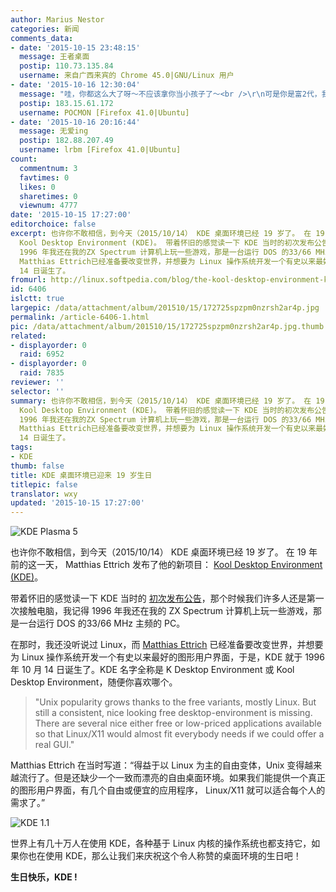```yaml
---
author: Marius Nestor
categories: 新闻
comments_data:
- date: '2015-10-15 23:48:15'
  message: 王者桌面
  postip: 110.73.135.84
  username: 来自广西来宾的 Chrome 45.0|GNU/Linux 用户
- date: '2015-10-16 12:30:04'
  message: "哇，你都这么大了呀～不应该拿你当小孩子了～<br />\r\n可是你是富2代，我的PC里养不起～"
  postip: 183.15.61.172
  username: POCMON [Firefox 41.0|Ubuntu]
- date: '2015-10-16 20:16:44'
  message: 无爱ing
  postip: 182.88.207.49
  username: lrbm [Firefox 41.0|Ubuntu]
count:
  commentnum: 3
  favtimes: 0
  likes: 0
  sharetimes: 0
  viewnum: 4777
date: '2015-10-15 17:27:00'
editorchoice: false
excerpt: 也许你不敢相信，到今天（2015/10/14） KDE 桌面环境已经 19 岁了。 在 19 年前的这一天，Matthias Ettrich 发布了他的新项目：
  Kool Desktop Environment (KDE)。 带着怀旧的感觉读一下 KDE 当时的初次发布公告，那个时候我们许多人还是第一次接触电脑，我记得
  1996 年我还在我的ZX Spectrum 计算机上玩一些游戏，那是一台运行 DOS 的33/66 MHz 主频的 PC。 在那时，我还没听说过 Linux，而
  Matthias Ettrich已经准备要改变世界，并想要为 Linux 操作系统开发一个有史以来最好的图形用户界面，于是，KDE 就于1996 年 10 月
  14 日诞生了。
fromurl: http://linux.softpedia.com/blog/the-kool-desktop-environment-kde-turns-19-happy-birthday-494577.shtml
id: 6406
islctt: true
largepic: /data/attachment/album/201510/15/172725spzpm0nzrsh2ar4p.jpg
permalink: /article-6406-1.html
pic: /data/attachment/album/201510/15/172725spzpm0nzrsh2ar4p.jpg.thumb.jpg
related:
- displayorder: 0
  raid: 6952
- displayorder: 0
  raid: 7835
reviewer: ''
selector: ''
summary: 也许你不敢相信，到今天（2015/10/14） KDE 桌面环境已经 19 岁了。 在 19 年前的这一天，Matthias Ettrich 发布了他的新项目：
  Kool Desktop Environment (KDE)。 带着怀旧的感觉读一下 KDE 当时的初次发布公告，那个时候我们许多人还是第一次接触电脑，我记得
  1996 年我还在我的ZX Spectrum 计算机上玩一些游戏，那是一台运行 DOS 的33/66 MHz 主频的 PC。 在那时，我还没听说过 Linux，而
  Matthias Ettrich已经准备要改变世界，并想要为 Linux 操作系统开发一个有史以来最好的图形用户界面，于是，KDE 就于1996 年 10 月
  14 日诞生了。
tags:
- KDE
thumb: false
title: KDE 桌面环境已迎来 19 岁生日
titlepic: false
translator: wxy
updated: '2015-10-15 17:27:00'
---
```


![KDE Plasma 5](/data/attachment/album/201510/15/172725spzpm0nzrsh2ar4p.jpg)


也许你不敢相信，到今天（2015/10/14） KDE 桌面环境已经 19 岁了。 在 19 年前的这一天， Matthias Ettrich 发布了他的新项目： [Kool Desktop Environment (KDE)](https://www.kde.org/)。


带着怀旧的感觉读一下 KDE 当时的 [初次发布公告](https://www.kde.org/announcements/announcement.php)，那个时候我们许多人还是第一次接触电脑，我记得 1996 年我还在我的 ZX Spectrum 计算机上玩一些游戏，那是一台运行 DOS 的33/66 MHz 主频的 PC。


在那时，我还没听说过 Linux，而 [Matthias Ettrich](https://en.wikipedia.org/wiki/Matthias_Ettrich) 已经准备要改变世界，并想要为 Linux 操作系统开发一个有史以来最好的图形用户界面，于是，KDE 就于 1996 年 10 月 14 日诞生了。KDE 名字全称是 K Desktop Environment 或 Kool Desktop Environment，随便你喜欢哪个。



> 
> "Unix popularity grows thanks to the free variants, mostly Linux. But still a consistent, nice looking free desktop-environment is missing. There are several nice either free or low-priced applications available so that Linux/X11 would almost fit everybody needs if we could offer a real GUI."
> 
> 
> 


Matthias Ettrich 在当时写道：“得益于以 Linux 为主的自由变体，Unix 变得越来越流行了。但是还缺少一个一致而漂亮的自由桌面环境。如果我们能提供一个真正的图形用户界面，有几个自由或便宜的应用程序， Linux/X11 就可以适合每个人的需求了。” 


![KDE 1.1](/data/attachment/album/201510/15/172754vqh49v8u5zmj1h9p.jpg)


世界上有几十万人在使用 KDE，各种基于 Linux 内核的操作系统也都支持它，如果你也在使用 KDE，那么让我们来庆祝这个令人称赞的桌面环境的生日吧！


**生日快乐，KDE !**